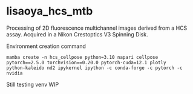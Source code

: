 # lisaoya_hcs_mtb
Processing of 2D fluorescence multichannel images derived from a HCS assay. Acquired in a Nikon Crestoptics V3 Spinning Disk.

Environment creation command

<code>mamba create -n hcs_cellpose python=3.10 napari cellpose pytorch==2.5.0 torchvision==0.20.0 pytorch-cuda=12.1 plotly python-kaleido nd2 ipykernel ipython -c conda-forge -c pytorch -c nvidia</code>

Still testing venv WIP